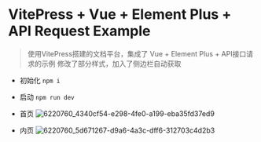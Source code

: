 # VitePress + Vue + Element Plus + API Request Example
> 使用VitePress搭建的文档平台，集成了 Vue + Element Plus + API接口请求的示例
> 修改了部分样式，加入了侧边栏自动获取

- 初始化
`npm i`
- 启动
`npm run dev`

- 首页
![6220760_4340cf54-e298-4fe0-a199-eba35fd37ed9](https://github.com/user-attachments/assets/164334c1-45ce-4f28-9444-08e88eb889d9)
- 内页
![6220760_5d671267-d9a6-4a3c-dff6-312703c4d2b3](https://github.com/user-attachments/assets/2d874206-6f57-413e-998d-7fc8c26cbfcf)
